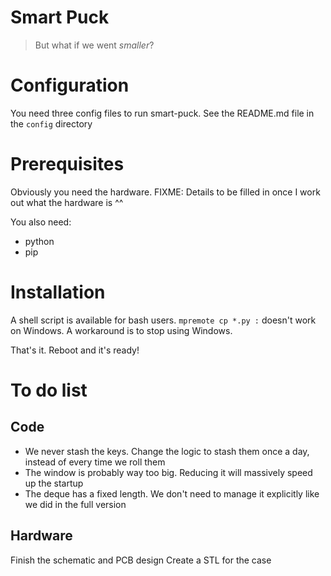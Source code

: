 # Smart Puck
> But what if we went _smaller_?

# Configuration
You need three config files to run smart-puck. See the README.md file in the `config` directory

# Prerequisites
Obviously you need the hardware. 
FIXME: Details to be filled in once I work out what the hardware is ^^

You also need:
   * python
   * pip

# Installation
A shell script is available for bash users. `mpremote cp *.py :` doesn't work on Windows. A workaround is to stop using Windows.

That's it. Reboot and it's ready!

# To do list
## Code
   * We never stash the keys. Change the logic to stash them once a day, instead of every time we roll them
   * The window is probably way too big. Reducing it will massively speed up the startup
   * The deque has a fixed length. We don't need to manage it explicitly like we did in the full version

## Hardware
Finish the schematic and PCB design
Create a STL for the case
